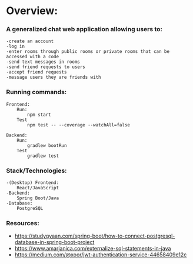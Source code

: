 # Overview:

### A generalized chat web application allowing users to:  

	-create an account
	-log in
	-enter rooms through public rooms or private rooms that can be accessed with a code
	-send text messages in rooms
	-send friend requests to users
	-accept friend requests
	-message users they are friends with

### Running commands:

	Frontend:
		Run:
			npm start 
		Test
			npm test -- --coverage --watchAll=false
			
	Backend:
		Run:
			gradlew bootRun
		Test
			gradlew test 

### Stack/Technologies:

	-(Desktop) Frontend:
		React/JavaScript
	-Backend:
		Spring Boot/Java
	-Database:
		PostgreSQL
	
	
### Resources:
- https://studygyaan.com/spring-boot/how-to-connect-postgresql-database-in-spring-boot-project
- https://www.amarjanica.com/externalize-sql-statements-in-java
- https://medium.com/@xoor/jwt-authentication-service-44658409e12c
